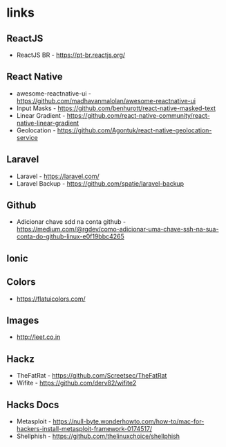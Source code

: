 # links

## ReactJS

- ReactJS BR - https://pt-br.reactjs.org/

## React Native
- awesome-reactnative-ui - https://github.com/madhavanmalolan/awesome-reactnative-ui
- Input Masks - https://github.com/benhurott/react-native-masked-text
- Linear Gradient - https://github.com/react-native-community/react-native-linear-gradient
- Geolocation - https://github.com/Agontuk/react-native-geolocation-service

## Laravel

- Laravel - https://laravel.com/
- Laravel Backup - https://github.com/spatie/laravel-backup

## Github
- Adicionar chave sdd na conta github - https://medium.com/@rgdev/como-adicionar-uma-chave-ssh-na-sua-conta-do-github-linux-e0f19bbc4265

## Ionic

## Colors
- https://flatuicolors.com/

## Images
- http://leet.co.in

## Hackz

- TheFatRat - https://github.com/Screetsec/TheFatRat
- Wifite - https://github.com/derv82/wifite2

## Hacks Docs

- Metasploit - https://null-byte.wonderhowto.com/how-to/mac-for-hackers-install-metasploit-framework-0174517/
- Shellphish - https://github.com/thelinuxchoice/shellphish
